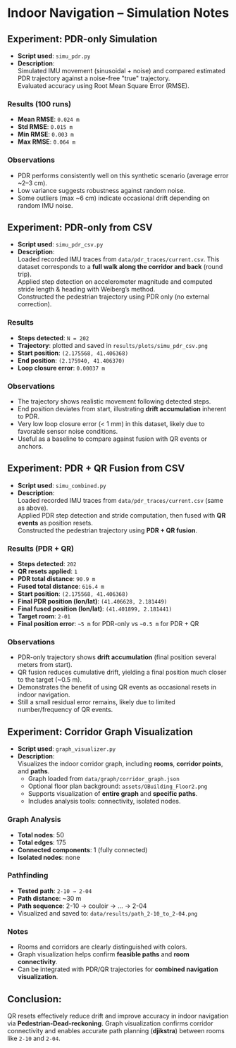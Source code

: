 # Indoor Navigation – Simulation Notes

## Experiment: PDR-only Simulation
- **Script used**: `simu_pdr.py`  
- **Description**:  
  Simulated IMU movement (sinusoidal + noise) and compared estimated PDR trajectory against a noise-free "true" trajectory.  
  Evaluated accuracy using Root Mean Square Error (RMSE).  

### Results (100 runs)
- **Mean RMSE**: `0.024 m`  
- **Std RMSE**: `0.015 m`  
- **Min RMSE**: `0.003 m`  
- **Max RMSE**: `0.064 m`  

### Observations
- PDR performs consistently well on this synthetic scenario (average error ~2–3 cm).  
- Low variance suggests robustness against random noise.  
- Some outliers (max ~6 cm) indicate occasional drift depending on random IMU noise. 

## Experiment: PDR-only from CSV
- **Script used**: `simu_pdr_csv.py`  
- **Description**:  
  Loaded recorded IMU traces from `data/pdr_traces/current.csv`. This dataset corresponds to a **full walk along the corridor and back** (round trip).  
  Applied step detection on accelerometer magnitude and computed stride length & heading with Weiberg’s method.  
  Constructed the pedestrian trajectory using PDR only (no external correction).  

### Results
- **Steps detected**: `N = 202`  
- **Trajectory**: plotted and saved in `results/plots/simu_pdr_csv.png`  
- **Start position**: `(2.175568, 41.406368)`  
- **End position**: `(2.175940, 41.406370)`  
- **Loop closure error**: `0.00037 m`  

### Observations
- The trajectory shows realistic movement following detected steps.  
- End position deviates from start, illustrating **drift accumulation** inherent to PDR.  
- Very low loop closure error (< 1 mm) in this dataset, likely due to favorable sensor noise conditions.  
- Useful as a baseline to compare against fusion with QR events or anchors.  

## Experiment: PDR + QR Fusion from CSV
- **Script used**: `simu_combined.py`  
- **Description**:  
  Loaded recorded IMU traces from `data/pdr_traces/current.csv` (same as above).  
  Applied PDR step detection and stride computation, then fused with **QR events** as position resets.  
  Constructed the pedestrian trajectory using **PDR + QR fusion**.  

### Results (PDR + QR)
- **Steps detected**: `202`  
- **QR resets applied**: `1`  
- **PDR total distance**: `90.9 m`  
- **Fused total distance**: `616.4 m`  
- **Start position**: `(2.175568, 41.406368)`  
- **Final PDR position (lon/lat)**: `(41.406628, 2.181449)`  
- **Final fused position (lon/lat)**: `(41.401899, 2.181441)`  
- **Target room**: `2-01`  
- **Final position error**: `~5 m` for PDR-only vs `~0.5 m` for PDR + QR  

### Observations
- PDR-only trajectory shows **drift accumulation** (final position several meters from start).  
- QR fusion reduces cumulative drift, yielding a final position much closer to the target (~0.5 m).  
- Demonstrates the benefit of using QR events as occasional resets in indoor navigation.  
- Still a small residual error remains, likely due to limited number/frequency of QR events.  

## Experiment: Corridor Graph Visualization
- **Script used**: `graph_visualizer.py`  
- **Description**:  
  Visualizes the indoor corridor graph, including **rooms**, **corridor points**, and **paths**.  
  - Graph loaded from `data/graph/corridor_graph.json`  
  - Optional floor plan background: `assets/OBuilding_Floor2.png`  
  - Supports visualization of **entire graph** and **specific paths**.  
  - Includes analysis tools: connectivity, isolated nodes.  

### Graph Analysis
- **Total nodes**: 50 
- **Total edges**: 175  
- **Connected components**: 1 (fully connected)  
- **Isolated nodes**: none  

### Pathfinding
- **Tested path**: `2-10 → 2-04`  
- **Path distance**: ~30 m   
- **Path sequence**: 2-10 → couloir → … → 2-04  
- Visualized and saved to: `data/results/path_2-10_to_2-04.png`  

### Notes
- Rooms and corridors are clearly distinguished with colors.  
- Graph visualization helps confirm **feasible paths** and **room connectivity**.  
- Can be integrated with PDR/QR trajectories for **combined navigation visualization**. 

## Conclusion:  
QR resets effectively reduce drift and improve accuracy in indoor navigation via **Pedestrian-Dead-reckoning**. Graph visualization confirms corridor connectivity and enables accurate path planning (**djikstra**) between rooms like `2-10` and `2-04`.
